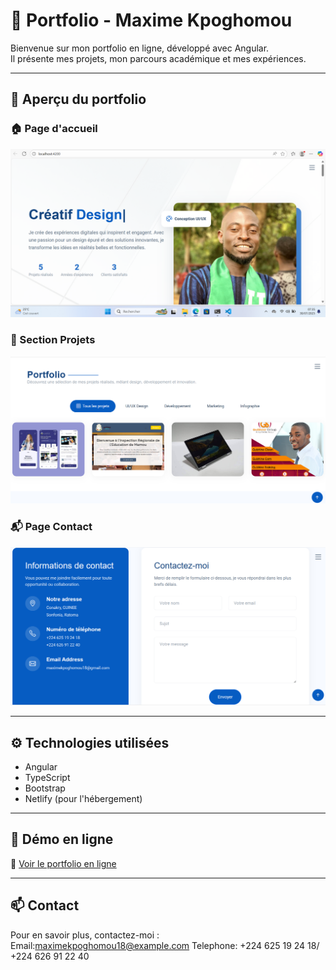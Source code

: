 # 💼 Portfolio - Maxime Kpoghomou

Bienvenue sur mon portfolio en ligne, développé avec Angular.  
Il présente mes projets, mon parcours académique et mes expériences.

---

## 📸 Aperçu du portfolio

### 🏠 Page d'accueil
![Accueil](screenshots/accueil.png)

### 📂 Section Projets
![Projets](screenshots/projet.png)

### 📬 Page Contact
![Contact](screenshots/contact.png)

---

## ⚙️ Technologies utilisées

- Angular
- TypeScript
- Bootstrap
- Netlify (pour l'hébergement)

---

## 🚀 Démo en ligne

🔗 [Voir le portfolio en ligne](https://magoe-176b4.web.app/)

---

## 📫 Contact

Pour en savoir plus, contactez-moi :  
Email:maximekpoghomou18@example.com
Telephone: +224 625 19 24 18/ +224 626 91 22 40
